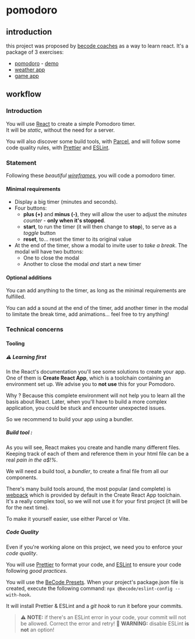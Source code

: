 # pomodoro

## introduction

this project was proposed by [becode coaches]() as a way to learn react.
It's a package of 3 exercises:
* [pomodoro](https://github.com/TanguyC0/pomodoro) - [demo](https://pomodoro-t.netlify.app)
* [weather app]()
* [game app]()

## workflow

### Introduction

You will use [React](https://reactjs.org) to create a simple Pomodoro timer.  
It will be _static_, without the need for a server.

You will also discover some build tools, with [Parcel](https://parceljs.org/), and will follow some code quality rules, with [Prettier](https://prettier.io) and [ESLint](https://eslint.org).

### Statement

Following these _beautiful [wireframes](./wireframes.jpg)_, you will code a pomodoro timer.

#### Minimal requirements

- Display a big timer (minutes and seconds).
- Four buttons:
  - **plus (+)** and **minus (-)**, they will allow the user to adjust the _minutes counter_ - **only when it's stopped**.
  - **start**, to run the timer (it will then change to **stop**), to serve as a _toggle_ button
  - **reset**, to… reset the timer to its original value
- At the end of the timer, show a modal to invite user to _take a break_. The modal will have two buttons:
  - One to close the modal
  - Another to close the modal _and_ start a new timer

#### Optional additions

You can add anything to the timer, as long as the minimal requirements are fulfilled.

You can add a sound at the end of the timer, add another timer in the modal to limitate the break time, add animations… feel free to try anything!

### Technical concerns

#### Tooling

##### ⚠️ Learning first

In the React's documentation you'll see some solutions to create your app. One of them is **Create React App**, which is a toolchain containing an environment set up. We advise you to **not use** this for your Pomodoro.

Why ? Because this complete environment will not help you to learn all the basis about React. Later, when you'll have to build a more complex application, you could be stuck and encounter unexpected issues.

So we recommend to build your app using a bundler.

##### Build tool :

As you will see, React makes you create and handle many different files.  
Keeping track of each of them and reference them in your html file can be a real _pain in the a$!%_.

We will need a build tool, a _bundler_, to create a final file from all our components.

There's many build tools around, the most popular (and complete) is [webpack](https://webpack.js.org) which is provided by default in the Create React App toolchain.  
It's a really complex tool, so we will not use it for your first project (it will be for the next time).

To make it yourself easier, use either Parcel or Vite.

##### Code Quality

Even if you're working alone on this project, we need you to enforce your _code quality_.

You will use [Prettier](https://prettier.io) to format your code, and [ESLint](https://eslint.org) to ensure your code following _good practices_.

You will use the [BeCode Presets](https://github.com/becodeorg/eslint-config). When your project's package.json file is created, execute the following command: `npx @becode/eslint-config --with-hook`.

It will install Prettier & ESLint and a _git hook_ to run it before your commits.

> ⚠️ **NOTE:** if there's an ESLint error in your code, your commit will not be allowed. Correct the error and retry!
> 🧨 **WARNING:** disable ESLint **is not** an option!